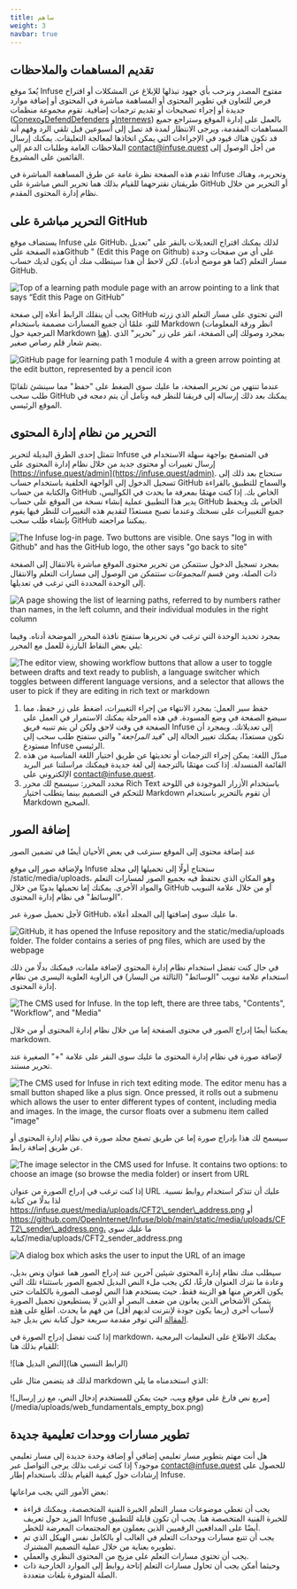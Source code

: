 ```yaml
---
title: ساهم
weight: 3
navbar: true
---
```

## **تقديم المساهمات والملاحظات**

يُعدّ موقع Infuse مفتوح المصدر ونرحب بأي جهود تبذلها للإبلاغ عن المشكلات أو اقتراح فرص للتعاون في تطوير المحتوى أو المساهمة مباشرة في المحتوى أو إضافة موارد جديدة أو إجراء تصحيحات أو تقديم ترجمات إضافية. تقوم مجموعة منظمات ([Conexo](https://conexo.org/)و[DefendDefenders](https://defenddefenders.org/) و[Internews](https://internews.org/)) بالعمل على إدارة الموقع وستراجع جميع المساهمات المقدمة، ويرجى الانتظار لمدة قد تصل إلى أسبوعين قبل تلقي الرد وفهم أنه قد تكون هناك قيود في الإجراءات التي يمكن اتخاذها لمعالجة التعليقات. يمكنك إرسال الملاحظات العامة وطلبات الدعم إلى contact@infuse.quest من أجل الوصول إلى القائمين على المشروع.

تقدم هذه الصفحة نظرة عامة عن طرق المساهمة المباشرة في Infuse وتحريره، وهناك طريقتان نقترحهما للقيام بذلك هما تحرير النص مباشرة على GitHub أو التحرير من خلال نظام إدارة المحتوى المقدم.

## **التحرير مباشرة على GitHub**

يستضاف موقع Infuse على GitHub، لذلك يمكنك اقتراح التعديلات بالنقر على "تعديل هذه الصفحة علىGithub " (Edit this Page on Github) على أي من صفحات وحدة مسار التعلم (كما هو موضح أدناه). لكن لاحظ أن هذا سيتطلب منك أن يكون لديك حساب GitHub.

![Top of a learning path module page with an arrow pointing to a link that says “Edit this Page on GitHub”](/media/uploads/contribute-1.png)

يجب أن ينقلك الرابط أعلاه إلى صفحة GitHub التي تحتوي على مسار التعلم الذي زرته للتو، علمًا أن جميع المسارات مصممة باستخدام Markdown (انظر ورقة المعلومات المرجعية حول Markdown [هنا](https://www.markdownguide.org/basic-syntax/)). بمجرد وصولك إلى الصفحة، انقر على زر "تحرير" الذي يضم شعار قلم رصاص صغير.

![GitHub page for learning path 1 module 4 with a green arrow pointing at the edit button, represented by a pencil icon](/media/uploads/contribute-2.png)

عندما تنتهي من تحرير الصفحة، ما عليك سوى الضغط على "حفظ" مما سينشئ تلقائيًا طلب سحب GitHub يمكنك بعد ذلك إرساله إلى فريقنا للنظر فيه ونأمل أن يتم دمجه في الموقع الرئيسي.

## **التحرير من نظام إدارة المحتوى**

تتمثل إحدى الطرق البديلة لتحرير Infuse في المتصفح بواجهة سهلة الاستخدام في إرسال تغييرات أو محتوى جديد من خلال نظام إدارة المحتوى على [https://infuse.quest/admin](https://infuse.quest/admin). ستحتاج بعد ذلك إلى تسجيل الدخول إلى الواجهة الخلفية باستخدام حساب GitHub والسماح للتطبيق بالقراءة والكتابة من حساب GitHub الخاص بك. إذا كنت مهتمًا بمعرفة ما يحدث في الكواليس، يدير هذا التطبيق عملية إنشاء نسخة من الموقع على حساب GitHub الخاص بك ويحفظ جميع التغييرات على نسختك وعندما تصبح مستعدًا لتقديم هذه التغييرات للنظر فيها يقوم بإنشاء طلب سحب GitHub يمكننا مراجعته.

![The Infuse log-in page. Two buttons are visible. One says "log in with Github" and has the GitHub logo, the other says "go back to site"](/media/uploads/contribute-3.png)

بمجرد تسجيل الدخول ستتمكن من تحرير محتوى الموقع مباشرة بالانتقال إلى الصفحة ذات الصلة، ومن قسم *المجموعات* ستتمكن من الوصول إلى مسارات التعلم والانتقال إلى الوحدة المحددة التي ترغب في تعديلها.

![A page showing the list of learning paths, referred to by numbers rather than names, in the left column, and their individual modules in the right column](/media/uploads/contribute-4.png)

بمجرد تحديد الوحدة التي ترغب في تحريرها ستفتح نافذة المحرر الموضحة أدناه. وفيما يلي بعض النقاط البارزة للعمل مع المحرر:

![The editor view, showing workflow buttons that allow a user to toggle between drafts and text ready to publish, a language switcher which toggles between different language versions, and a selector that allows the user to pick if they are editing in rich text or markdown](/media/uploads/contribute-5.png)

1. حفظ سير العمل: بمجرد الانتهاء من إجراء التغييرات، اضغط على زر حفظ، مما سيضع الصفحة في وضع المسودة. في هذه المرحلة يمكنك الاستمرار في العمل على الصفحة في وقت لاحق ولكن لن يتم تنبيه فريق Infuse إلى تعديلاتك. وبمجرد أن تكون مستعدًا، يمكنك تغيير الحالة إلى "*قيد المراجعة*" والتي ستفتح طلب سحب إلى مستودع Infuse الرئيسي.  
2. مبدّل اللغة: يمكن إجراء الترجمات أو تحديثها عن طريق اختيار اللغة المناسبة من هذه القائمة المنسدلة. إذا كنت مهتمًا بالترجمة إلى لغة جديدة فيمكنك مراسلتنا عبر البريد الإلكتروني على contact@infuse.quest.  
3. محدد المحرر: سيسمح لك محرر Rich Text باستخدام الأزرار الموجودة في اللوحة للتحكم في التصميم بينما يتطلب اختيار Markdown أن تقوم بالتحرير باستخدام Markdown الصحيح.

## **إضافة الصور**

عند إضافة محتوى إلى الموقع سنرغب في بعض الأحيان أيضًا في تضمين الصور

ولإضافة صور إلى موقع Infuse ستحتاج أولًا إلى تحميلها إلى مجلد /static/media/uploads، وهو المكان الذي نحتفظ فيه بجميع الصور لمسارات التعلم والمواد الأخرى. يمكنك إما تحميلها يدويًا من خلال GitHub أو من خلال علامة التبويب "الوسائط" في نظام إدارة المحتوى.

لأجل تحميل صورة عبر GitHub، ما عليك سوى إضافتها إلى المجلد أعلاه.

![GitHub, it has opened the Infuse repository and the static/media/uploads folder. The folder contains a series of png files, which are used by the webpage](/media/uploads/contribute-6.png)

في حال كنت تفضل استخدام نظام إدارة المحتوى لإضافة ملفات، فيمكنك بدلًا من ذلك استخدام علامة تبويب "الوسائط" (الثالثة من اليسار) في الزاوية العلوية اليسرى من نظام إدارة المحتوى.

![The CMS used for Infuse. In the top left, there are three tabs, "Contents", "Workflow", and "Media"](/media/uploads/contribute-7.png)

يمكننا أيضًا إدراج الصور في محتوى الصفحة إما من خلال نظام إدارة المحتوى أو من خلال markdown.

لإضافة صورة في نظام إدارة المحتوى ما عليك سوى النقر على علامة "+" الصغيرة عند تحرير مستند.

![The CMS used for Infuse in rich text editing mode. The editor menu has a small button shaped like a plus sign. Once pressed, it rolls out a submenu which allows the user to enter different types of content, including media and images. In the image, the cursor floats over a submenu item called "image"](/media/uploads/contribute-8.png)

سيسمح لك هذا بإدراج صورة إما عن طريق تصفح مجلد صورة في نظام إدارة المحتوى أو عن طريق إضافة رابط.

![The image selector in the CMS used for Infuse. It contains two options: to choose an image (so browse the media folder) or insert from URL](/media/uploads/contribute-9.png)

إذا كنت ترغب في إدراج الصورة من عنوان URL عليك أن تتذكر استخدام روابط نسبية. لذا بدلًا من كتابة https://infuse.quest/media/uploads/CFT2\_sender\_address.png أو https://github.com/OpenInternet/Infuse/blob/main/static/media/uploads/CFT2\_sender\_address.png، ما عليك سوى كتابة/media/uploads/CFT2\_sender\_address.png

![A dialog box which asks the user to input the URL of an image](/media/uploads/contribute-10.png)

سيطلب منك نظام إدارة المحتوى شيئين آخرين عند إدراج الصور هما عنوان ونص بديل، وعادة ما نترك العنوان فارغًا، لكن يجب ملء النص البديل لجميع الصور باستثناء تلك التي يكون الغرض منها هو الزينة فقط. حيث يستخدم هذا النص لوصف الصورة بالكلمات حتى يتمكن الأشخاص الذين يعانون من ضعف البصر أو الذين لا يستطيعون تحميل الصورة لأسباب أخرى (ربما يكون جودة لإنترنت لديهم أقل) من فهم ما يحدث. اطلع على [هذه المقالة](https://design102.blog.gov.uk/2022/01/14/whats-the-alternative-how-to-write-good-alt-text/) التي توفر مقدمة سريعة حول كتابة نص بديل جيد.

إذا كنت تفضل إدراج الصورة في markdown، يمكنك الاطلاع على التعليمات البرمجية للقيام بذلك هنا:

\!\[النص البديل هنا\](الرابط النسبي هنا)

لذلك قد يتضمن مثال على markdown الذي استخدمناه ما يلي:

\!\[مربع نص فارغ على موقع ويب، حيث يمكن للمستخدم إدخال النص، مع زر إرسال\](/media/uploads/web\_fundamentals\_empty\_box.png)

## **تطوير مسارات ووحدات تعليمية جديدة**

هل أنت مهتم بتطوير مسار تعليمي إضافي أو إضافة وحدة جديدة إلى مسار تعليمي موجود؟ إذا كنت ترغب بذلك يرجى التواصل عبر contact@infuse.quest للحصول على إرشادات حول كيفية القيام بذلك باستخدام إطار Infuse.

بعض الأمور التي يجب مراعاتها:

* يجب أن تغطي موضوعات مسار التعلم الخبرة الفنية المتخصصة، ويمكنك قراءة المزيد حول تعريف Infuse للخبرة الفنية المتخصصة هنا. يجب أن تكون قابلة للتطبيق أيضًا على المدافعين الرقميين الذين يعملون مع المجتمعات المعرضة للخطر.  
* يجب أن تتبع مسارات ووحدات التعلم في الغالب أو بالكامل نفس الهيكل الذي تم تطويره بعناية من خلال عملية التصميم المشترك.  
* يجب أن تحتوي مسارات التعلم على مزيج من المحتوى النظري والعملي.  
* وحيثما أمكن يجب أن تحاول مسارات التعلم إتاحة روابط إلى الموارد الخارجية ذات الصلة المتوفرة بلغات متعددة.
